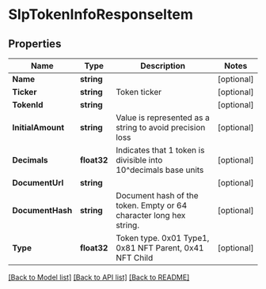 # SlpTokenInfoResponseItem

## Properties

Name | Type | Description | Notes
------------ | ------------- | ------------- | -------------
**Name** | **string** |  | [optional] 
**Ticker** | **string** | Token ticker | [optional] 
**TokenId** | **string** |  | [optional] 
**InitialAmount** | **string** | Value is represented as a string to avoid precision loss | [optional] 
**Decimals** | **float32** | Indicates that 1 token is divisible into 10^decimals base units | [optional] 
**DocumentUrl** | **string** |  | [optional] 
**DocumentHash** | **string** | Document hash of the token. Empty or 64 character long hex string. | [optional] 
**Type** | **float32** | Token type. 0x01 Type1, 0x81 NFT Parent, 0x41 NFT Child | [optional] 

[[Back to Model list]](../README.md#documentation-for-models) [[Back to API list]](../README.md#documentation-for-api-endpoints) [[Back to README]](../README.md)


